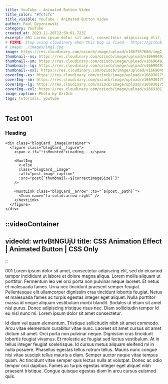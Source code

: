 ```yaml
---
title: YouTube - Animated Button Video
title_color: "#fcfcfc"
title_visible: YouTube - Animated Button Video
author: Paul Ozyzniewski
category: YouTube
created_at: 2023-11-20T12:50:01.723Z
excerpt: 001 Lorem ipsum dolor sit amet, consectetur adipisicing elit. Error doloremque omnis animi, eligendi magni a voluptatum, vitae, consequuntur rerum illum odit fugit assumenda rem dolores inventore iste reprehenderit maxime! Iusto.
# FIXME: Stop using cloudinary when this bug is fixed - https://github.com/nuxt/image/issues/638
# image: ./images/img1.jpg
image: https://res.cloudinary.com/oziocb/image/upload/v1667557680/img2.jpg
thumbnail--xs: https://res.cloudinary.com/oziocb/image/upload/v1669049332/thumbnail--xs.jpg
thumbnail--sm: https://res.cloudinary.com/oziocb/image/upload/v1669049331/thumbnail--sm.jpg
thumbnail--lg: https://res.cloudinary.com/oziocb/image/upload/v1669049331/thumbnail--lg.jpg
thumbnail--xxl: https://res.cloudinary.com/oziocb/image/upload/v1669049331/thumbnail--xxl.jpg
coverImg--xs: https://res.cloudinary.com/oziocb/image/upload/v1669301753/coverImg--xs.jpg
coverImg--sm: https://res.cloudinary.com/oziocb/image/upload/v1669301752/coverImg--sm.jpg
coverImg--lg: https://res.cloudinary.com/oziocb/image/upload/v1669301752/coverImg--lg.jpg
coverImg--xxl: https://res.cloudinary.com/oziocb/image/upload/v1669301753/coverImg--xxl.jpg
image_caption: Photo by OziOcb
tags: tutorials, youtube
---
```


## Test 001

### Heading

```vue-html [src/component.vue] {2-3}
<div class="blogCard__imageContainer">
  <figure class="blogCard__figure">
    <span v-if="!isMounted">Loading...</span>

    <NuxtImg
      v-else
      class="blogCard__image"
      :alt="post.image_caption"
      :src="post[`thumbnail--${correctImageSize}`]"
    />

    <NuxtLink class="blogCard__arrow" :to="`${post._path}`">
      <Icon name="fa-solid:arrow-right" />
    </NuxtLink>
  </figure>
</div>
```



::videoContainer
---
videoId: wrtvBtNGUjU
title: CSS Animation Effect | Animated Button | CSS Only
---
::




001 Lorem ipsum dolor sit amet, consectetur adipiscing elit, sed do eiusmod tempor incididunt ut labore et dolore magna aliqua. Lorem mollis aliquam ut porttitor. Fermentum leo vel orci porta non pulvinar neque laoreet. Et netus et malesuada fames. Urna nec tincidunt praesent semper feugiat. Pellentesque elit ullamcorper dignissim cras tincidunt lobortis feugiat. Netus et malesuada fames ac turpis egestas integer eget aliquet. Nulla porttitor massa id neque aliquam vestibulum morbi blandit. Sodales ut etiam sit amet nisl purus. Donec adipiscing tristique risus nec. Diam sollicitudin tempor id eu nisl nunc mi. Lorem ipsum dolor sit amet consectetur.

Id diam vel quam elementum. Tristique sollicitudin nibh sit amet commodo. Arcu vitae elementum curabitur vitae nunc. Laoreet sit amet cursus sit amet dictum sit amet. Orci porta non pulvinar neque. Dignissim cras tincidunt lobortis feugiat vivamus. Et molestie ac feugiat sed lectus vestibulum. At in tellus integer feugiat scelerisque. Id cursus metus aliquam eleifend mi in nulla posuere. Phasellus egestas tellus rutrum tellus. Mauris nunc congue nisi vitae suscipit tellus mauris a diam. Semper auctor neque vitae tempus quam. Ac tincidunt vitae semper quis lectus nulla at volutpat. Donec ac odio tempor orci dapibus. Fames ac turpis egestas integer eget aliquet nibh praesent tristique. Congue quisque egestas diam in arcu cursus euismod quis.
